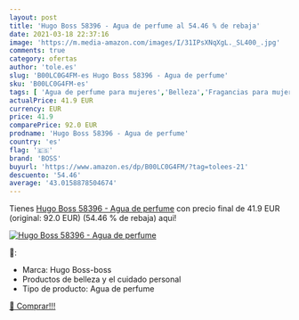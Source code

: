 ```yaml
---
layout: post
title: 'Hugo Boss 58396 - Agua de perfume al 54.46 % de rebaja'
date: 2021-03-18 22:37:16
image: 'https://m.media-amazon.com/images/I/31IPsXNqXgL._SL400_.jpg'
comments: true
category: ofertas
author: 'tole.es'
slug: 'B00LC0G4FM-es Hugo Boss 58396 - Agua de perfume'
sku: 'B00LC0G4FM-es'
tags: [ 'Agua de perfume para mujeres','Belleza','Fragancias para mujeres','Perfumes y fragancias','agua','boss','de','perfume', ]
actualPrice: 41.9 EUR
currency: EUR
price: 41.9
comparePrice: 92.0 EUR
prodname: 'Hugo Boss 58396 - Agua de perfume'
country: 'es'
flag: '🇪🇸'
brand: 'BOSS'
buyurl: 'https://www.amazon.es/dp/B00LC0G4FM/?tag=tolees-21'
descuento: '54.46'
average: '43.0158878504674'
---
```


Tienes [Hugo Boss 58396 - Agua de perfume](https://www.amazon.es/dp/B00LC0G4FM/?tag=tolees-21) con precio final de  41.9 EUR (original: 92.0 EUR) (54.46 %  de rebaja) aqui!

[![Hugo Boss 58396 - Agua de perfume](https://m.media-amazon.com/images/I/31IPsXNqXgL._SL400_.jpg)](https://www.amazon.es/dp/B00LC0G4FM/?tag=tolees-21)

🔎:

- Marca: Hugo Boss-boss
- Productos de belleza y el cuidado personal
- Tipo de producto: Agua de perfume

[🛒 Comprar!!!](https://www.amazon.es/dp/B00LC0G4FM/?tag=tolees-21)
